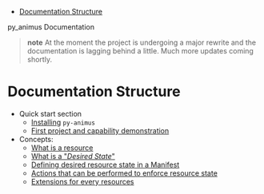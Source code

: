 
- [Documentation Structure](#documentation-structure)

py_animus Documentation

> **note**
> At the moment the project is undergoing a major rewrite and the documentation is lagging behind a little. Much more updates coming shortly.

# Documentation Structure

* Quick start section
  * [Installing](./sections/01-quick-start/01-installing.md) `py-animus`
  * [First project and capability demonstration](./sections/01-quick-start/02-first-project-and-capability-demonstration.md)
* Concepts:
  * [What is a resource](./sections/02-concepts/01-what-is-a-resource.md)
  * [What is a "_Desired State_"](./sections/02-concepts/02-what-is-desired-state.md)
  * [Defining desired resource state in a Manifest](./sections/02-concepts/03-defining-desired-resource-state-in-a-manifest.md)
  * [Actions that can be performed to enforce resource state](./sections/02-concepts/04-actions-that-can-be-performed-to-enforce-resource-state.md)
  * [Extensions for every resources](./sections/02-concepts/05-extensions-for-every-resources.md)


